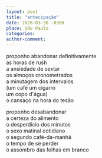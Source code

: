 ```yaml
---
layout: post
title: "antecipação"
date: 2020-03-30 -0300
place: São Paulo
categories: 
author-comment:
---
```


<!--more-->
proponho abandonar definitivamente  
as horas de rush  
a ansiedade de sextar  
os almoços cronometrados  
a minutagem dos intervalos  
(um café
um cigarro  
um copo d'água)  
o cansaço na hora do tesão  

proponho desabandonar  
a certeza do alimento  
o desperdício dos minutos  
o sexo matinal cotidiano  
o segundo café-da-manhã  
o tempo de se perder  
o assombro das folhas em branco    
